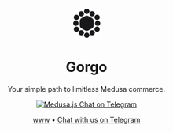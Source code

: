 <p align="center">
  <a href="https://gorgojs.com">
    <picture>
      <source media="(prefers-color-scheme: dark)" srcset="https://github.com/gorgojs/.github/blob/main/static/logo-gorgo-dark.svg">
      <source media="(prefers-color-scheme: light)" srcset="https://github.com/gorgojs/.github/blob/main/static/logo-gorgo-light.svg">
      <img style="width: 55px; height: auto;" alt="Medusa logo" src="https://github.com/gorgojs/.github/blob/main/static/logo-gorgo-light.svg">
    </picture>
  </a>
</p>
<h1 align="center">
  Gorgo
</h1>
<p align="center">
  Your simple path to limitless Medusa commerce.
</p>
<p align="center">
	<a href="https://t.me/medusajs_chat">
    <img src="https://img.shields.io/badge/Telegram-Medusa_Dev_Community-0088cc?logo=telegram&style=social" alt="Medusa.js Chat on Telegram" />
  </a>
</p>
<p align="center">
  <a href="https://gorgojs.com">www</a> • <a href="https://t.me/gorgojs_bot">Chat with us on Telegram</a>
</p>

